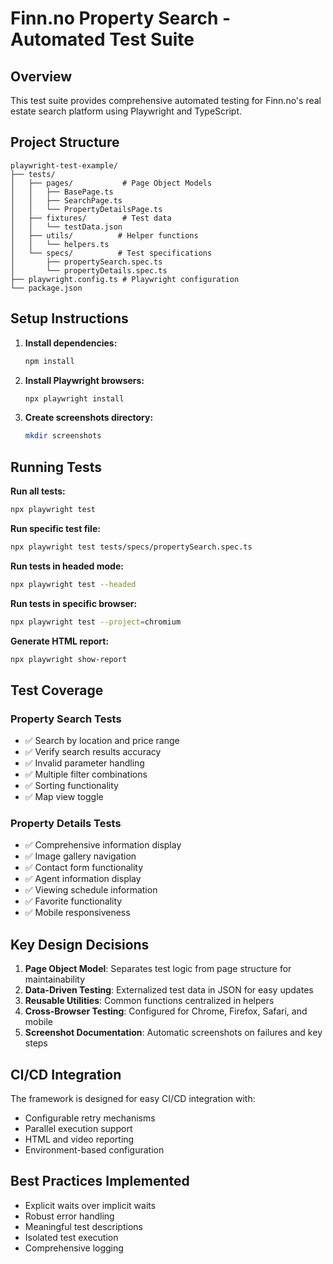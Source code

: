 # Finn.no Property Search - Automated Test Suite

## Overview

This test suite provides comprehensive automated testing for Finn.no's real estate search platform using Playwright and TypeScript.

## Project Structure

```
playwright-test-example/
├── tests/
│   ├── pages/           # Page Object Models
│   │   ├── BasePage.ts
│   │   ├── SearchPage.ts
│   │   └── PropertyDetailsPage.ts
│   ├── fixtures/        # Test data
│   │   └── testData.json
│   ├── utils/          # Helper functions
│   │   └── helpers.ts
│   └── specs/          # Test specifications
│       ├── propertySearch.spec.ts
│       └── propertyDetails.spec.ts
├── playwright.config.ts # Playwright configuration
└── package.json
```

## Setup Instructions

1. **Install dependencies:**

   ```bash
   npm install
   ```

2. **Install Playwright browsers:**

   ```bash
   npx playwright install
   ```

3. **Create screenshots directory:**
   ```bash
   mkdir screenshots
   ```

## Running Tests

**Run all tests:**

```bash
npx playwright test
```

**Run specific test file:**

```bash
npx playwright test tests/specs/propertySearch.spec.ts
```

**Run tests in headed mode:**

```bash
npx playwright test --headed
```

**Run tests in specific browser:**

```bash
npx playwright test --project=chromium
```

**Generate HTML report:**

```bash
npx playwright show-report
```

## Test Coverage

### Property Search Tests

- ✅ Search by location and price range
- ✅ Verify search results accuracy
- ✅ Invalid parameter handling
- ✅ Multiple filter combinations
- ✅ Sorting functionality
- ✅ Map view toggle

### Property Details Tests

- ✅ Comprehensive information display
- ✅ Image gallery navigation
- ✅ Contact form functionality
- ✅ Agent information display
- ✅ Viewing schedule information
- ✅ Favorite functionality
- ✅ Mobile responsiveness

## Key Design Decisions

1. **Page Object Model**: Separates test logic from page structure for maintainability
2. **Data-Driven Testing**: Externalized test data in JSON for easy updates
3. **Reusable Utilities**: Common functions centralized in helpers
4. **Cross-Browser Testing**: Configured for Chrome, Firefox, Safari, and mobile
5. **Screenshot Documentation**: Automatic screenshots on failures and key steps

## CI/CD Integration

The framework is designed for easy CI/CD integration with:

- Configurable retry mechanisms
- Parallel execution support
- HTML and video reporting
- Environment-based configuration

## Best Practices Implemented

- Explicit waits over implicit waits
- Robust error handling
- Meaningful test descriptions
- Isolated test execution
- Comprehensive logging
